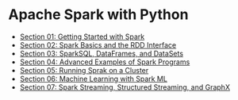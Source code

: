 # Apache Spark with Python

* [Section 01: Getting Started with Spark]()
* [Section 02: Spark Basics and the RDD Interface]()
* [Section 03: SparkSQL, DataFrames, and DataSets]()
* [Section 04: Advanced Examples of Spark Programs]()
* [Section 05: Running Sprak on a Cluster]()
* [Section 06: Machine Learning with Spark ML]()
* [Section 07: Spark Streaming, Structured Streaming, and GraphX]()
